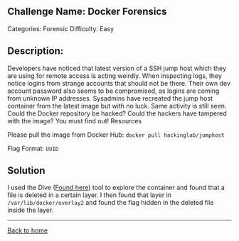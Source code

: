 ## Challenge Name: Docker Forensics
Categories: Forensic
Difficulty: Easy

## Description: 

Developers have noticed that latest version of a SSH jump host which they are using for remote access is acting weirdly. When inspecting logs, they notice logins from strange accounts that should not be there. Their own dev account password also seems to be compromised, as logins are coming from unknown IP addresses. Sysadmins have recreated the jump host container from the latest image but with no luck. Same activity is still seen. Could the Docker repository be hacked? Could the hackers have tampered with the image? You must find out!
Resources

Please pull the image from Docker Hub: `docker pull hackinglab/jumphost`

Flag Format: `UUID`

## Solution

I used the Dive ([Found here](https://github.com/wagoodman/dive)) tool to explore the container and found that a file is deleted in a certain layer. I then found that layer in `/var/lib/docker/overlay2` and found the flag hidden in the deleted file inside the layer.


---
[Back to home](../main.md)
